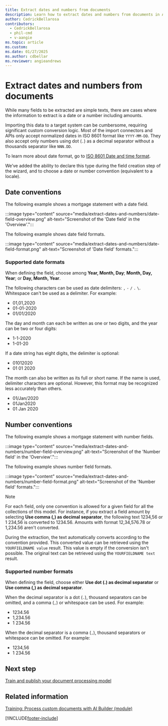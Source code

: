 ```yaml
---
title: Extract dates and numbers from documents
description: Learn how to extract dates and numbers from documents in AI Builder.
author: CedrickBellarosa
contributors:
  - CedrickBellarosa
  - phil-cmd
  - v-aangie
ms.topic: article
ms.custom: 
ms.date: 01/27/2025
ms.author: cdbellar
ms.reviewer: angieandrews
---
```


# Extract dates and numbers from documents

While many fields to be extracted are simple texts, there are cases where the information to extract is a date or a number including amounts.

Importing this data to a target system can be cumbersome, requiring significant custom conversion logic. Most of the import connectors and APIs only accept normalized dates in ISO 8601 format like `YYYY-MM-DD`. They also accept only numbers using dot (`.`) as a decimal separator without a thousands separator like `NNN.DD`.

To learn more about date format, go to [ISO 8601 Date and time format](https://www.iso.org/iso-8601-date-and-time-format.html).

We’ve added the ability to declare this type during the field creation step of the wizard, and to choose a date or number convention (equivalent to a locale).

## Date conventions

The following example shows a mortgage statement with a date field.

:::image type="content" source="media/extract-dates-and-numbers/date-field-overview.png" alt-text="Screenshot of the 'Date field' in the 'Overview'.":::

The following example shows date field formats.

:::image type="content" source="media/extract-dates-and-numbers/date-field-format.png" alt-text="Screenshot of 'Date field' formats.":::

### Supported date formats

When defining the field, choose among **Year, Month, Day**; **Month, Day, Year**; or **Day, Month, Year**.

The following characters can be used as date delimiters: `,` `-`  `/` `.` `\`. Whitespace can't be used as a delimiter. For example:
- 01,01,2020
- 01-01-2020
- 01/01/2020

The day and month can each be written as one or two digits, and the year can be two or four digits:

- 1-1-2020
- 1-01-20

If a date string has eight digits, the delimiter is optional:

- 01012020
- 01 01 2020

The month can also be written as its full or short name. If the name is used, delimiter characters are optional. However, this format may be recognized less accurately than others.

- 01/Jan/2020
- 01Jan2020
- 01 Jan 2020

## Number conventions

The following example shows a mortgage statement with number fields.

:::image type="content" source="media/extract-dates-and-numbers/number-field-overview.png" alt-text="Screenshot of the 'Number field' in the 'Overview'.":::

The following example shows number field formats.

:::image type="content" source="media/extract-dates-and-numbers/number-field-format.png" alt-text="Screenshot of the 'Number field' formats.":::

 > [!NOTE]
 > For each field, only one convention is allowed for a given field for all the collections of this model. For instance, if you extract a field amount by selecting **Use comma (,) as decimal separator**, the following text 1234,56 or 1 234,56 is converted to 1234.56. Amounts with format 12,34,576.78 or 1,234.56 aren't converted.

During the extraction, the text automatically converts according to the convention provided. This converted value can be retrieved using the `YOURFIELDNAME value` result. This value is empty if the conversion isn't possible. The original text can be retrieved using the `YOURFIELDNAME text` result.

### Supported number formats

When defining the field, choose either **Use dot (.) as decimal separator** or **Use comma (,) as decimal separator**.

When the decimal separator is a dot (`.`), thousand separators can be omitted, and a comma (`,`) or whitespace can be used. For example:

- 1234.56
- 1,234.56
- 1 234.56

When the decimal separator is a comma (`,`), thousand separators or whitespace can be omitted. For example:

- 1234,56
- 1 234.56

## Next step

[Train and publish your document processing model](form-processing-train.md)

## Related information

[Training: Process custom documents with AI Builder (module)](/training/modules/get-started-with-form-processing/)

[!INCLUDE[footer-include](includes/footer-banner.md)]
